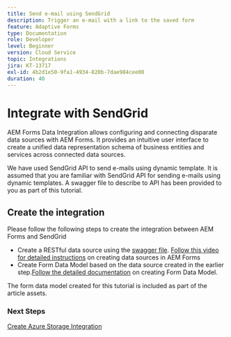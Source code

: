 ```yaml
---
title: Send e-mail using SendGrid
description: Trigger an e-mail with a link to the saved form
feature: Adaptive Forms
type: Documentation
role: Developer
level: Beginner
version: Cloud Service
topic: Integrations
jira: KT-13717
exl-id: 4b2d1e50-9fa1-4934-820b-7dae984cee00
duration: 40
---
```

# Integrate with SendGrid

AEM Forms Data Integration allows configuring and connecting disparate data sources with AEM Forms. It provides an intuitive user interface to create a unified data representation schema of business entities and services across connected data sources.

We have used SendGrid API to send e-mails using dynamic template. It is assumed that you are familiar with SendGrid API for sending e-mails using dynamic templates. A swagger file to describe to API has been provided to you as part of this tutorial.

## Create the integration

Please follow the following steps to create the integration between AEM Forms and SendGrid

* Create a RESTful data source using the [swagger file](./assets/SendGridWithDynamicTemplate.yaml). [Follow this video for  detailed instructions](https://experienceleague.adobe.com/docs/experience-manager-learn/forms/ic-web-channel-tutorial/parttwo.html) on creating data sources in AEM Forms
* Create Form Data Model based on the data source created in the earlier step.[Follow the detailed documentation](https://experienceleague.adobe.com/docs/experience-manager-cloud-service/content/forms/integrate/use-form-data-model/create-form-data-models.html) on creating Form Data Model.

The form data model created for this tutorial is included as part of the article assets.

### Next Steps

[Create Azure Storage Integration](./create-fdm.md)
